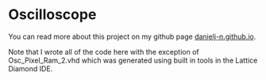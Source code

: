 # Oscilloscope

You can read more about this project on my github page [danielj-n.github.io](https://danielj-n.github.io/).

Note that I wrote all of the code here with the exception of Osc_Pixel_Ram_2.vhd which was generated using built in tools in the Lattice Diamond IDE.
